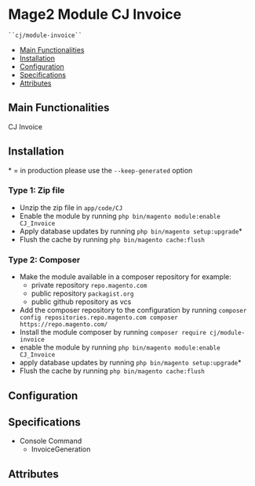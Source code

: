 # Mage2 Module CJ Invoice

    ``cj/module-invoice``

 - [Main Functionalities](#markdown-header-main-functionalities)
 - [Installation](#markdown-header-installation)
 - [Configuration](#markdown-header-configuration)
 - [Specifications](#markdown-header-specifications)
 - [Attributes](#markdown-header-attributes)


## Main Functionalities
CJ Invoice

## Installation
\* = in production please use the `--keep-generated` option

### Type 1: Zip file

 - Unzip the zip file in `app/code/CJ`
 - Enable the module by running `php bin/magento module:enable CJ_Invoice`
 - Apply database updates by running `php bin/magento setup:upgrade`\*
 - Flush the cache by running `php bin/magento cache:flush`

### Type 2: Composer

 - Make the module available in a composer repository for example:
    - private repository `repo.magento.com`
    - public repository `packagist.org`
    - public github repository as vcs
 - Add the composer repository to the configuration by running `composer config repositories.repo.magento.com composer https://repo.magento.com/`
 - Install the module composer by running `composer require cj/module-invoice`
 - enable the module by running `php bin/magento module:enable CJ_Invoice`
 - apply database updates by running `php bin/magento setup:upgrade`\*
 - Flush the cache by running `php bin/magento cache:flush`


## Configuration




## Specifications

 - Console Command
	- InvoiceGeneration


## Attributes



